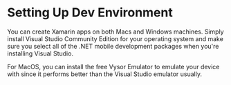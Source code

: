 # Setting Up Dev Environment

You can create Xamarin apps on both Macs and Windows machines. Simply install Visual Studio Community Edition for your operating system and make sure you select all of the .NET mobile development packages when you're installing Visual Studio.

For MacOS, you can install the free Vysor Emulator to emulate your device with since it performs better than the Visual Studio emulator usually.
